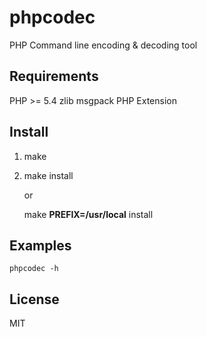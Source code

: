 # phpcodec
PHP Command line encoding &amp; decoding tool

## Requirements

PHP >= 5.4
zlib
msgpack PHP Extension

## Install
1. make
2. make install

   or

   make **PREFIX=/usr/local** install

## Examples

<code>phpcodec -h</code>
  
## License
   MIT
  
  
  
  
   
   
   
   
   
   
   
   
   
   
   
   
   
   
   
   
   
   
   
   
   
   
   
   
   
   
   
   
   
   
   
   
   
   
   
   
   
   
   
   
   
   
   
   
   
   
   
   
   
   
   
